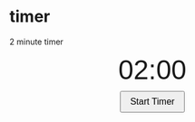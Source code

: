 # timer
2 minute timer
<div style="text-align:center; font-family: Arial, sans-serif;">
  <div id="timer" style="font-size:48px; margin-bottom:10px;">02:00</div>
  <button onclick="startTimer()" style="padding:8px 16px; font-size:16px; cursor:pointer;">Start Timer</button>
</div>

<script>
let duration = 120;
let timerInterval;

function startTimer() {
  clearInterval(timerInterval);
  let timeRemaining = duration;

  timerInterval = setInterval(function() {
    let minutes = Math.floor(timeRemaining / 60);
    let seconds = timeRemaining % 60;

    document.getElementById('timer').textContent =
      String(minutes).padStart(2, '0') + ':' + String(seconds).padStart(2, '0');

    if (--timeRemaining < 0) {
      clearInterval(timerInterval);
      alert('Time is up!');
    }
  }, 1000);
}

let duration = 120;
let timerInterval;
</script>
